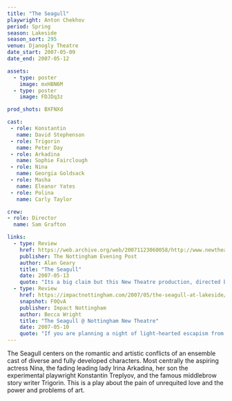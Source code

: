 ```yaml
---
title: "The Seagull"
playwright: Anton Chekhov
period: Spring
season: Lakeside
season_sort: 295
venue: Djanogly Theatre
date_start: 2007-05-09
date_end: 2007-05-12

assets:
  - type: poster
    image: mxHBN6M
  - type: poster
    image: FDJDq3z

prod_shots: BXFNXd

cast:
 - role: Konstantin
   name: David Stephenson
 - role: Trigorin
   name: Peter Day
 - role: Arkadina
   name: Sophie Fairclough
 - role: Nina
   name: Georgia Goldsack
 - role: Masha
   name: Eleanor Yates
 - role: Polina
   name: Carly Taylor

crew:
- role: Director
  name: Sam Grafton

links:
  - type: Review
    href: https://web.archive.org/web/20071123060058/http://www.newtheatre.org.uk:80/magic/?p=38 
    publisher: The Nottingham Evening Post 
    author: Alan Geary
    title: "The Seagull"
    date: 2007-05-13
    quote: "Its a big claim but this New Theatre production, directed by Sam Grafton, might be the best piece of legitimate theatre seen in Nottingham so far this year."
  - type: Review
    href: https://impactnottingham.com/2007/05/the-seagull-at-lakeside/
    snapshot: F0QvA
    publisher: Impact Nottingham
    author: Becca Wright
    title: "The Seagull @ Nottingham New Theatre"
    date: 2007-05-10
    quote: "If you are planning a night of light-hearted escapism from the stresses of exams, you may be disappointed. I was left moved, and with plenty to think about, although I have to blame the play for my increased stress levels, having been left pondering what the seagull flying ahead actually represents. Any ideas?"
---
```


The Seagull centers on the romantic and artistic conflicts of an ensemble cast of diverse and fully developed characters. Most centrally the aspiring actress Nina, the fading leading lady Irina Arkadina, her son the experimental playwright Konstantin Treplyov, and the famous middlebrow story writer Trigorin. This is a play about the pain of unrequited love and the power and problems of art.
